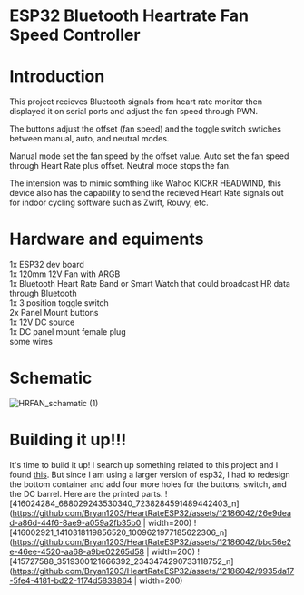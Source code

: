 # ESP32 Bluetooth Heartrate Fan Speed Controller
# Introduction
This project recieves Bluetooth signals from heart rate monitor then displayed it on serial ports and adjust the fan speed through PWN. 

The buttons adjust the offset (fan speed) and the toggle switch swtiches between manual, auto, and neutral modes.

Manual mode set the fan speed by the offset value.
Auto set the fan speed through Heart Rate plus offset. 
Neutral mode stops the fan. 

The intension was to mimic somthing like Wahoo KICKR HEADWIND, this device also has the capability to send the recieved Heart Rate signals out for indoor cycling software such as Zwift, Rouvy, etc.

# Hardware and equiments
1x ESP32 dev board  
1x 120mm 12V Fan with ARGB  
1x Bluetooth Heart Rate Band or Smart Watch that could broadcast HR data through Bluetooth  
1x 3 position toggle switch  
2x Panel Mount buttons  
1x 12V DC source  
1x DC panel mount female plug  
some wires  

# Schematic
![HRFAN_schamatic (1)](https://github.com/Bryan1203/HeartRateESP32/assets/12186042/f4938646-2c22-44fb-8327-9fb46cf81d0e)

# Building it up!!!
It's time to build it up! I search up something related to this project and I found [this](https://www.instructables.com/Neo-Desktop-Fan/?fbclid=IwAR02mM12bzN0vI-XH6ynZ7b5XTv7ZkDJrPBm9M5zgRpZU5WP5N7Cm5cuvWM). But since I am using a larger version of esp32, I had to redesign the bottom container and add four more holes for the buttons, switch, and the DC barrel. Here are the printed parts.
![416024284_688029243530340_7238284591489442403_n](https://github.com/Bryan1203/HeartRateESP32/assets/12186042/26e9dead-a86d-44f6-8ae9-a059a2fb35b0 | width=200)
![416002921_1410318119856520_1009621977185622306_n](https://github.com/Bryan1203/HeartRateESP32/assets/12186042/bbc56e2e-46ee-4520-aa68-a9be02265d58 | width=200)
![415727588_3519300121666392_2343474290733118752_n](https://github.com/Bryan1203/HeartRateESP32/assets/12186042/9935da17-5fe4-4181-bd22-1174d5838864 | width=200)
